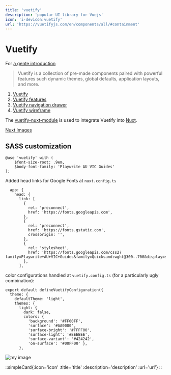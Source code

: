 ```yaml
---
title: 'vuetify'
description: 'popular UI library for Vuejs'
icon: 'i-devicon:vuetify'
url: 'https://vuetifyjs.com/en/components/all/#containment'
---
```


# Vuetify

For [a gente introduction](https://vuetifyjs.com/en/introduction/why-vuetify/#what-is-vuetify3f)

>  Vuetify is a collection of pre-made components paired with powerful features such dynamic themes, global defaults, application layouts, and more. 

1. [Vuetify](https://vuetifyjs.com/en/)
2. [Vuetify features](https://vuetifyjs.com/en/introduction/why-vuetify/#feature-guides)
3. [Vuetify navigation drawer](https://vuetifyjs.com/en/components/navigation-drawers/#bottom-drawer)
4. [Vuetify wireframe](https://vuetifyjs.com/en/getting-started/wireframes/#examples)

The [vuetify-nuxt-module](https://nuxt.vuetifyjs.com/) is used to integrate Vuetify into [Nuxt](/nuxt).

[Nuxt Images](https://content.nuxt.com/usage/markdown#images)

## SASS customization

```{css}
@use 'vuetify' with (
    $font-size-root: .9em,
    $body-font-family: 'Playwrite AU VIC Guides'
);
```

Added head links for Google Fonts at `nuxt.config.ts`
```{json}
  app: {
    head: {
      link: [
        {
          rel: 'preconnect',
          href: 'https://fonts.googleapis.com',
        },
        {
          rel: 'preconnect',
          href: 'https://fonts.gstatic.com',
          crossorigin: '',
        },
        {
          rel: 'stylesheet',
          href: 'https://fonts.googleapis.com/css2?family=Playwrite+AU+VIC+Guides&family=Quicksand:wght@300..700&display=swap',
        },
      ],

```

color configurations handled at `vuetify.config.ts` (for a particularly ugly combination):
```
export default defineVuetifyConfiguration({
  theme: {
    defaultTheme: 'light',
    themes: {
      light: {
        dark: false,
        colors: {
          'background': '#FF00FF',
          'surface': '#AA0000',
          'surface-bright': '#FFFF00',
          'surface-light': '#EEEEEE',
          'surface-variant': '#424242',
          'on-surface': '#00FF00' },
      },
```


![my image](/img/2024-12-26_211920.png)


::simpleCard{:icon='icon' :title='title' :description='description' :url='url'}
::
